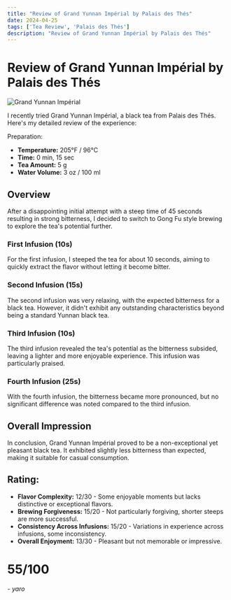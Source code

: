```yaml
---
title: "Review of Grand Yunnan Impérial by Palais des Thés"
date: 2024-04-25
tags: ['Tea Review', 'Palais des Thés']
description: "Review of Grand Yunnan Impérial by Palais des Thés"
---
```


# Review of Grand Yunnan Impérial by Palais des Thés

![Grand Yunnan Impérial](https://us.palaisdesthes.com/media/catalog/product/cache/50708da259540eeb20337bcdb367a3c9/2/2/220-34816-wmr7f3mou6.jpg)

I recently tried Grand Yunnan Impérial, a black tea from Palais des Thés. Here's my detailed review of the experience:

Preparation:

- **Temperature:** 205°F / 96°C
- **Time:** 0 min, 15 sec
- **Tea Amount:** 5 g
- **Water Volume:** 3 oz / 100 ml

## Overview

After a disappointing initial attempt with a steep time of 45 seconds resulting in strong bitterness, I decided to switch to Gong Fu style brewing to explore the tea's potential further.

### First Infusion (10s)

For the first infusion, I steeped the tea for about 10 seconds, aiming to quickly extract the flavor without letting it become bitter.

### Second Infusion (15s)

The second infusion was very relaxing, with the expected bitterness for a black tea. However, it didn't exhibit any outstanding characteristics beyond being a standard Yunnan black tea.

### Third Infusion (10s)

The third infusion revealed the tea's potential as the bitterness subsided, leaving a lighter and more enjoyable experience. This infusion was particularly praised.

### Fourth Infusion (25s)

With the fourth infusion, the bitterness became more pronounced, but no significant difference was noted compared to the third infusion.

## Overall Impression 

In conclusion, Grand Yunnan Impérial proved to be a non-exceptional yet pleasant black tea. It exhibited slightly less bitterness than expected, making it suitable for casual consumption.

## Rating:

- **Flavor Complexity:** 12/30 - Some enjoyable moments but lacks distinctive or exceptional flavors.
- **Brewing Forgiveness:** 15/20 - Not particularly forgiving, shorter steeps are more successful.
- **Consistency Across Infusions:** 15/20 - Variations in experience across infusions, some inconsistency.
- **Overall Enjoyment:** 13/30 - Pleasant but not memorable or impressive.

# 55/100

*- yaro*

